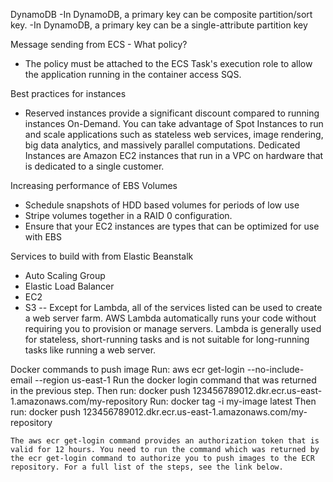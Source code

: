DynamoDB
-In DynamoDB, a primary key can be composite partition/sort key.
-In DynamoDB, a primary key can be a single-attribute partition key

Message sending from ECS - What policy?
   - The policy must be attached to the ECS Task's execution role to allow the application running in the container access SQS.

Best practices for instances
   - Reserved instances provide a significant discount compared to running instances On-Demand. You can take advantage of Spot Instances 
    to run and scale applications such as stateless web services, image rendering, big data analytics, 
    and massively parallel computations. Dedicated Instances are Amazon EC2 instances that run in a VPC on hardware that is dedicated to a single customer.

Increasing performance of EBS Volumes
   - Schedule snapshots of HDD based volumes for periods of low use
   - Stripe volumes together in a RAID 0 configuration.
   - Ensure that your EC2 instances are types that can be optimized for use with EBS

Services to build with from Elastic Beanstalk
   - Auto Scaling Group
   - Elastic Load Balancer
   - EC2
   - S3
   -- Except for Lambda, all of the services listed can be used to create a web server farm. 
      AWS Lambda automatically runs your code without requiring you to provision or manage servers. 
      Lambda is generally used for stateless, short-running tasks and is not suitable for long-running tasks like running a web server.

Docker commands to push image
    Run: aws ecr get-login --no-include-email --region us-east-1 Run the docker login command that was returned in the previous step. Then run: docker push 123456789012.dkr.ecr.us-east-1.amazonaws.com/my-repository
    Run: docker tag -i my-image latest Then run: docker push 123456789012.dkr.ecr.us-east-1.amazonaws.com/my-repository

    The aws ecr get-login command provides an authorization token that is valid for 12 hours. You need to run the command which was returned by the ecr get-login command to authorize you to push images to the ECR repository. For a full list of the steps, see the link below.


